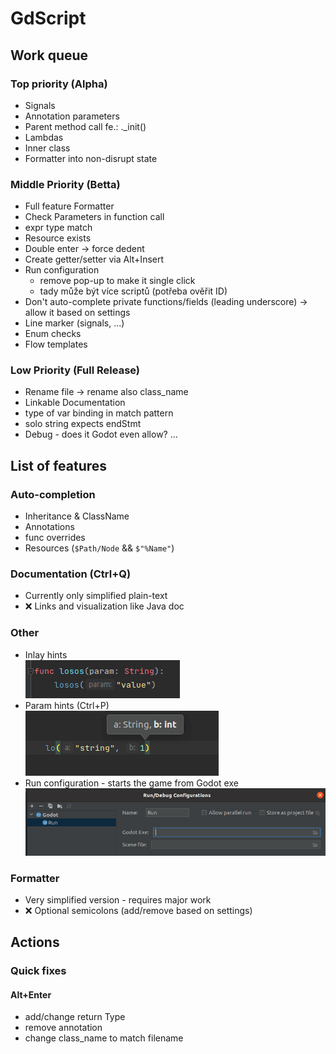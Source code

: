 # GdScript

## Work queue
### Top priority (Alpha)
- Signals
- Annotation parameters
- Parent method call fe.: ._init()
- Lambdas
- Inner class
- Formatter into non-disrupt state

### Middle Priority (Betta)
- Full feature Formatter
- Check Parameters in function call
- expr type match
- Resource exists
- Double enter -> force dedent
- Create getter/setter via Alt+Insert
- Run configuration
  - remove pop-up to make it single click
  - tady může být více scriptů (potřeba ověřit ID)
- Don't auto-complete private functions/fields (leading underscore) -> allow it based on settings
- Line marker (signals, ...)
- Enum checks
- Flow templates

### Low Priority (Full Release)
- Rename file -> rename also class_name
- Linkable Documentation
- type of var binding in match pattern
- solo string expects endStmt
- Debug - does it Godot even allow? ...

## List of features
### Auto-completion
- Inheritance & ClassName
- Annotations
- func overrides
- Resources (`$Path/Node` && `$"%Name"`)

### Documentation (Ctrl+Q)
- Currently only simplified plain-text
- ❌ Links and visualization like Java doc

### Other
- Inlay hints  
 ![](./screens/inlay.png)
- Param hints (Ctrl+P)  
![](./screens/param-hint.png)
- Run configuration - starts the game from Godot exe  
![](./screens/run-config.png)

### Formatter
- Very simplified version - requires major work  
- ❌ Optional semicolons (add/remove based on settings)

## Actions
### Quick fixes
#### Alt+Enter
- add/change return Type
- remove annotation
- change class_name to match filename
